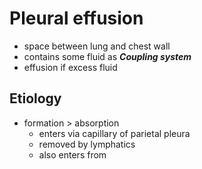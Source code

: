 # Pleural effusion 
* space between lung and chest wall 
* contains some fluid as ***Coupling system*** 
* effusion if excess fluid 
## Etiology 
* formation > absorption 
	* enters via capillary of parietal pleura
	*  removed by lymphatics 
	* also enters from 